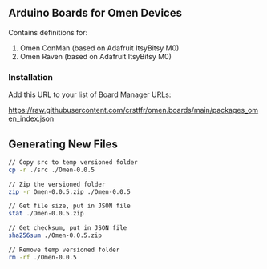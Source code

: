 ## Arduino Boards for Omen Devices

Contains definitions for:

1. Omen ConMan (based on Adafruit ItsyBitsy M0)
1. Omen Raven  (based on Adafruit ItsyBitsy M0)

### Installation

Add this URL to your list of Board Manager URLs:

https://raw.githubusercontent.com/crstffr/omen.boards/main/packages_omen_index.json

## Generating New Files

```bash
// Copy src to temp versioned folder
cp -r ./src ./Omen-0.0.5

// Zip the versioned folder
zip -r Omen-0.0.5.zip ./Omen-0.0.5 

// Get file size, put in JSON file
stat ./Omen-0.0.5.zip

// Get checksum, put in JSON file
sha256sum ./Omen-0.0.5.zip

// Remove temp versioned folder
rm -rf ./Omen-0.0.5
```
